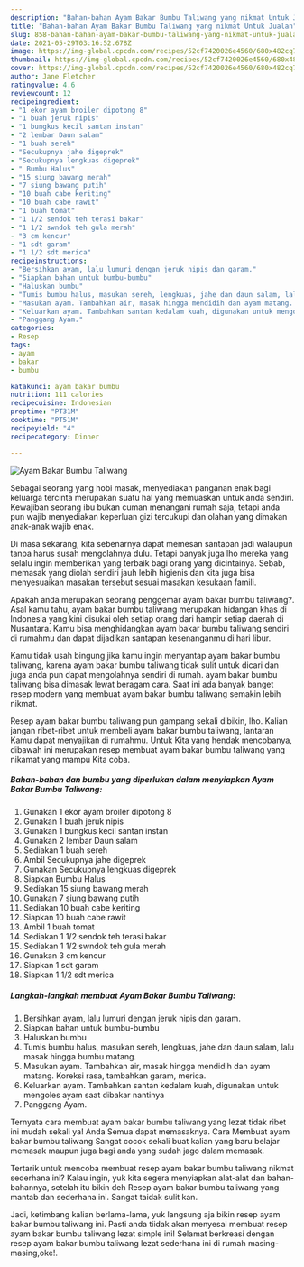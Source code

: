 ```yaml
---
description: "Bahan-bahan Ayam Bakar Bumbu Taliwang yang nikmat Untuk Jualan"
title: "Bahan-bahan Ayam Bakar Bumbu Taliwang yang nikmat Untuk Jualan"
slug: 858-bahan-bahan-ayam-bakar-bumbu-taliwang-yang-nikmat-untuk-jualan
date: 2021-05-29T03:16:52.678Z
image: https://img-global.cpcdn.com/recipes/52cf7420026e4560/680x482cq70/ayam-bakar-bumbu-taliwang-foto-resep-utama.jpg
thumbnail: https://img-global.cpcdn.com/recipes/52cf7420026e4560/680x482cq70/ayam-bakar-bumbu-taliwang-foto-resep-utama.jpg
cover: https://img-global.cpcdn.com/recipes/52cf7420026e4560/680x482cq70/ayam-bakar-bumbu-taliwang-foto-resep-utama.jpg
author: Jane Fletcher
ratingvalue: 4.6
reviewcount: 12
recipeingredient:
- "1 ekor ayam broiler dipotong 8"
- "1 buah jeruk nipis"
- "1 bungkus kecil santan instan"
- "2 lembar Daun salam"
- "1 buah sereh"
- "Secukupnya jahe digeprek"
- "Secukupnya lengkuas digeprek"
- " Bumbu Halus"
- "15 siung bawang merah"
- "7 siung bawang putih"
- "10 buah cabe keriting"
- "10 buah cabe rawit"
- "1 buah tomat"
- "1 1/2 sendok teh terasi bakar"
- "1 1/2 swndok teh gula merah"
- "3 cm kencur"
- "1 sdt garam"
- "1 1/2 sdt merica"
recipeinstructions:
- "Bersihkan ayam, lalu lumuri dengan jeruk nipis dan garam."
- "Siapkan bahan untuk bumbu-bumbu"
- "Haluskan bumbu"
- "Tumis bumbu halus, masukan sereh, lengkuas, jahe dan daun salam, lalu masak hingga bumbu matang."
- "Masukan ayam. Tambahkan air, masak hingga mendidih dan ayam matang. Koreksi rasa, tambahkan garam, merica."
- "Keluarkan ayam. Tambahkan santan kedalam kuah, digunakan untuk mengoles ayam saat dibakar nantinya"
- "Panggang Ayam."
categories:
- Resep
tags:
- ayam
- bakar
- bumbu

katakunci: ayam bakar bumbu 
nutrition: 111 calories
recipecuisine: Indonesian
preptime: "PT31M"
cooktime: "PT51M"
recipeyield: "4"
recipecategory: Dinner

---
```



![Ayam Bakar Bumbu Taliwang](https://img-global.cpcdn.com/recipes/52cf7420026e4560/680x482cq70/ayam-bakar-bumbu-taliwang-foto-resep-utama.jpg)

Sebagai seorang yang hobi masak, menyediakan panganan enak bagi keluarga tercinta merupakan suatu hal yang memuaskan untuk anda sendiri. Kewajiban seorang ibu bukan cuman menangani rumah saja, tetapi anda pun wajib menyediakan keperluan gizi tercukupi dan olahan yang dimakan anak-anak wajib enak.

Di masa  sekarang, kita sebenarnya dapat memesan santapan jadi walaupun tanpa harus susah mengolahnya dulu. Tetapi banyak juga lho mereka yang selalu ingin memberikan yang terbaik bagi orang yang dicintainya. Sebab, memasak yang diolah sendiri jauh lebih higienis dan kita juga bisa menyesuaikan masakan tersebut sesuai masakan kesukaan famili. 



Apakah anda merupakan seorang penggemar ayam bakar bumbu taliwang?. Asal kamu tahu, ayam bakar bumbu taliwang merupakan hidangan khas di Indonesia yang kini disukai oleh setiap orang dari hampir setiap daerah di Nusantara. Kamu bisa menghidangkan ayam bakar bumbu taliwang sendiri di rumahmu dan dapat dijadikan santapan kesenanganmu di hari libur.

Kamu tidak usah bingung jika kamu ingin menyantap ayam bakar bumbu taliwang, karena ayam bakar bumbu taliwang tidak sulit untuk dicari dan juga anda pun dapat mengolahnya sendiri di rumah. ayam bakar bumbu taliwang bisa dimasak lewat beragam cara. Saat ini ada banyak banget resep modern yang membuat ayam bakar bumbu taliwang semakin lebih nikmat.

Resep ayam bakar bumbu taliwang pun gampang sekali dibikin, lho. Kalian jangan ribet-ribet untuk membeli ayam bakar bumbu taliwang, lantaran Kamu dapat menyajikan di rumahmu. Untuk Kita yang hendak mencobanya, dibawah ini merupakan resep membuat ayam bakar bumbu taliwang yang nikamat yang mampu Kita coba.

<!--inarticleads1-->

##### Bahan-bahan dan bumbu yang diperlukan dalam menyiapkan Ayam Bakar Bumbu Taliwang:

1. Gunakan 1 ekor ayam broiler dipotong 8
1. Gunakan 1 buah jeruk nipis
1. Gunakan 1 bungkus kecil santan instan
1. Gunakan 2 lembar Daun salam
1. Sediakan 1 buah sereh
1. Ambil Secukupnya jahe digeprek
1. Gunakan Secukupnya lengkuas digeprek
1. Siapkan  Bumbu Halus
1. Sediakan 15 siung bawang merah
1. Gunakan 7 siung bawang putih
1. Sediakan 10 buah cabe keriting
1. Siapkan 10 buah cabe rawit
1. Ambil 1 buah tomat
1. Sediakan 1 1/2 sendok teh terasi bakar
1. Sediakan 1 1/2 swndok teh gula merah
1. Gunakan 3 cm kencur
1. Siapkan 1 sdt garam
1. Siapkan 1 1/2 sdt merica




<!--inarticleads2-->

##### Langkah-langkah membuat Ayam Bakar Bumbu Taliwang:

1. Bersihkan ayam, lalu lumuri dengan jeruk nipis dan garam.
1. Siapkan bahan untuk bumbu-bumbu
1. Haluskan bumbu
1. Tumis bumbu halus, masukan sereh, lengkuas, jahe dan daun salam, lalu masak hingga bumbu matang.
1. Masukan ayam. Tambahkan air, masak hingga mendidih dan ayam matang. Koreksi rasa, tambahkan garam, merica.
1. Keluarkan ayam. Tambahkan santan kedalam kuah, digunakan untuk mengoles ayam saat dibakar nantinya
1. Panggang Ayam.




Ternyata cara membuat ayam bakar bumbu taliwang yang lezat tidak ribet ini mudah sekali ya! Anda Semua dapat memasaknya. Cara Membuat ayam bakar bumbu taliwang Sangat cocok sekali buat kalian yang baru belajar memasak maupun juga bagi anda yang sudah jago dalam memasak.

Tertarik untuk mencoba membuat resep ayam bakar bumbu taliwang nikmat sederhana ini? Kalau ingin, yuk kita segera menyiapkan alat-alat dan bahan-bahannya, setelah itu bikin deh Resep ayam bakar bumbu taliwang yang mantab dan sederhana ini. Sangat taidak sulit kan. 

Jadi, ketimbang kalian berlama-lama, yuk langsung aja bikin resep ayam bakar bumbu taliwang ini. Pasti anda tiidak akan menyesal membuat resep ayam bakar bumbu taliwang lezat simple ini! Selamat berkreasi dengan resep ayam bakar bumbu taliwang lezat sederhana ini di rumah masing-masing,oke!.

